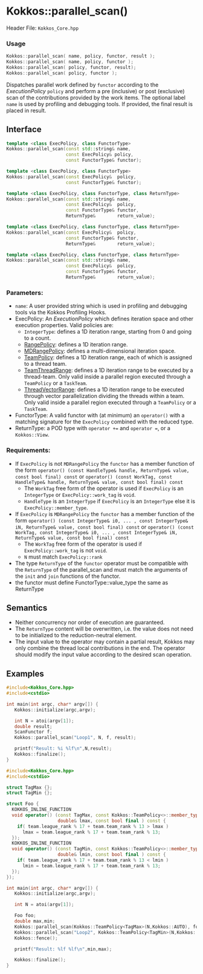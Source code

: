 # Kokkos::parallel_scan()

Header File: `Kokkos_Core.hpp`

### Usage 
```c++
Kokkos::parallel_scan( name, policy, functor, result );
Kokkos::parallel_scan( name, policy, functor );
Kokkos::parallel_scan( policy, functor, result);
Kokkos::parallel_scan( policy, functor );
```

Dispatches parallel work defined by `functor` according to the *ExecutionPolicy* `policy` and perform a pre (inclusive) or post (exclusive) scan of the contributions
provided by the work items. The optional label `name` is used by profiling and debugging tools.  If provided, the final result is placed in result. 

## Interface

```cpp
template <class ExecPolicy, class FunctorType>
Kokkos::parallel_scan(const std::string& name, 
                      const ExecPolicy& policy, 
                      const FunctorType& functor);
```

```cpp
template <class ExecPolicy, class FunctorType>
Kokkos::parallel_scan(const ExecPolicy&  policy, 
                      const FunctorType& functor);
```

```cpp
template <class ExecPolicy, class FunctorType, class ReturnType>
Kokkos::parallel_scan(const std::string& name, 
                      const ExecPolicy&  policy, 
                      const FunctorType& functor, 
                      ReturnType&        return_value);
```

```cpp
template <class ExecPolicy, class FunctorType, class ReturnType>
Kokkos::parallel_scan(const ExecPolicy&  policy, 
                      const FunctorType& functor, 
                      ReturnType&        return_value);
```

```cpp
template <class ExecPolicy, class FunctorType, class ReturnType>
Kokkos::parallel_scan(const std::string& name, 
                      const ExecPolicy&  policy, 
                      const FunctorType& functor, 
                      ReturnType&        return_value);
```

### Parameters:

  * `name`: A user provided string which is used in profiling and debugging tools via the Kokkos Profiling Hooks. 
  * ExecPolicy: An *ExecutionPolicy* which defines iteration space and other execution properties. Valid policies are:
    * `IntegerType`: defines a 1D iteration range, starting from 0 and going to a count.
    * [RangePolicy](Kokkos%3A%3ARangePolicy): defines a 1D iteration range. 
    * [MDRangePolicy](Kokkos%3A%3AMDRangePolicy): defines a multi-dimensional iteration space.
    * [TeamPolicy](Kokkos%3A%3ATeamPolicy): defines a 1D iteration range, each of which is assigned to a thread team.
    * [TeamThreadRange](Kokkos%3A%3ANestedPolicies): defines a 1D iteration range to be executed by a thread-team. Only valid inside a parallel region executed through a `TeamPolicy` or a `TaskTeam`.
    * [ThreadVectorRange](Kokkos%3A%3ANestedPolicies): defines a 1D iteration range to be executed through vector parallelization dividing the threads within a team.  Only valid inside a parallel region executed through a `TeamPolicy` or a `TaskTeam`.
  * FunctorType: A valid functor with (at minimum) an `operator()` with a matching signature for the `ExecPolicy` combined with the reduced type.
  * ReturnType: a POD type with `operator +=` and `operator =`, or a `Kokkos::View`.  

### Requirements:
  
  * If `ExecPolicy` is not `MDRangePolicy` the `functor` has a member function of the form `operator() (const HandleType& handle, ReturnType& value, const bool final) const` or `operator() (const WorkTag, const HandleType& handle, ReturnType& value, const bool final) const` 
    * The `WorkTag` free form of the operator is used if `ExecPolicy` is an `IntegerType` or `ExecPolicy::work_tag` is `void`.
    * `HandleType` is an `IntegerType` if `ExecPolicy` is an `IntegerType` else it is `ExecPolicy::member_type`.
  * If `ExecPolicy` is `MDRangePolicy` the `functor` has a member function of the form `operator() (const IntegerType& i0, ... , const IntegerType& iN, ReturnType& value, const bool final) const` or `operator() (const WorkTag, const IntegerType& i0, ... , const IntegerType& iN, ReturnType& value, const bool final) const` 
    * The `WorkTag` free form of the operator is used if `ExecPolicy::work_tag` is not `void`.
    * `N` must match `ExecPolicy::rank`
  * The type `ReturnType` of the `functor` operator must be compatible with the `ReturnType` of the parallel_scan and must match the arguments of the `init` and `join` functions of the functor.  
  * the functor must define FunctorType::value_type the same as ReturnType
       
## Semantics

* Neither concurrency nor order of execution are guaranteed. 
* The `ReturnType` content will be overwritten, i.e. the value does not need to be initialized to the reduction-neutral element. 
* The input value to the operator may contain a partial result, Kokkos may only combine the thread local contributions in the end. The operator should modify the input value according to the desired scan operation. 

## Examples

```c++
#include<Kokkos_Core.hpp>
#include<cstdio> 

int main(int argc, char* argv[]) {
   Kokkos::initialize(argc,argv);

   int N = atoi(argv[1]);
   double result;
   ScanFunctor f;
   Kokkos::parallel_scan("Loop1", N, f, result);

   printf("Result: %i %lf\n",N,result);
   Kokkos::finalize();
}
```

```c++
#include<Kokkos_Core.hpp>
#include<cstdio> 

struct TagMax {};
struct TagMin {};

struct Foo {
  KOKKOS_INLINE_FUNCTION
  void operator() (const TagMax, const Kokkos::TeamPolicy<>::member_type& team, 
                   double& lmax, const bool final ) const {
    if( team.league_rank % 17 + team.team_rank % 13 > lmax )
      lmax = team.league_rank % 17 + team.team_rank % 13;
  });
  KOKKOS_INLINE_FUNCTION
  void operator() (const TagMin, const Kokkos::TeamPolicy<>::member_type& team, 
                   double& lmin, const bool final ) const {
    if( team.league_rank % 17 + team.team_rank % 13 < lmin )
      lmin = team.league_rank % 17 + team.team_rank % 13;
  });
});

int main(int argc, char* argv[]) {
   Kokkos::initialize(argc,argv);

   int N = atoi(argv[1]);

   Foo foo;
   double max,min;
   Kokkos::parallel_scan(Kokkos::TeamPolicy<TagMax>(N,Kokkos::AUTO), foo, max);
   Kokkos::parallel_scan("Loop2", Kokkos::TeamPolicy<TagMin>(N,Kokkos::AUTO), foo, min);
   Kokkos::fence();

   printf("Result: %lf %lf\n",min,max);

   Kokkos::finalize();
}
```



